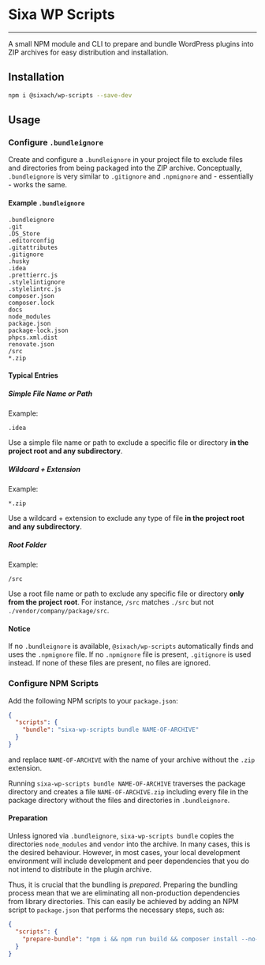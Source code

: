 # Sixa WP Scripts

---

A small NPM module and CLI to prepare and bundle WordPress plugins into ZIP archives
for easy distribution and installation.

## Installation

```bash
npm i @sixach/wp-scripts --save-dev
```

## Usage

### Configure `.bundleignore`

Create and configure a `.bundleignore` in your project file to exclude files and 
directories from being packaged into the ZIP archive. Conceptually, `.bundleignore`
is very similar to `.gitignore` and `.npmignore` and - essentially - works the same.

#### Example `.bundleignore`
```text
.bundleignore
.git
.DS_Store
.editorconfig
.gitattributes
.gitignore
.husky
.idea
.prettierrc.js
.stylelintignore
.stylelintrc.js
composer.json
composer.lock
docs
node_modules
package.json
package-lock.json
phpcs.xml.dist
renovate.json
/src
*.zip
```

#### Typical Entries

##### Simple File Name or Path

Example:
```text
.idea
```

Use a simple file name or path to exclude a specific file or directory
**in the project root and any subdirectory**.

##### Wildcard + Extension

Example:
```text
*.zip
```

Use a wildcard + extension to exclude any type of file **in the project root and
any subdirectory**.

##### Root Folder

Example:
```text
/src
```
Use a root file name or path to exclude any specific file or directory
**only from the project root**.
For instance, `/src` matches `./src` but not `./vendor/company/package/src`.

#### Notice
If no `.bundleignore` is available, `@sixach/wp-scripts` automatically finds and
uses the `.npmignore` file. If no `.npmignore` file is present, `.gitignore` is used
instead.
If none of these files are present, no files are ignored.

### Configure NPM Scripts

Add the following NPM scripts to your `package.json`:
```JSON
{
  "scripts": {
    "bundle": "sixa-wp-scripts bundle NAME-OF-ARCHIVE"
  }
}
```

and replace `NAME-OF-ARCHIVE` with the name of your archive without 
the `.zip` extension.

Running `sixa-wp-scripts bundle NAME-OF-ARCHIVE` traverses the package directory
and creates a file `NAME-OF-ARCHIVE.zip` including every file in the package
directory without the files and directories in `.bundleignore`.

#### Preparation

Unless ignored via `.bundleignore`, `sixa-wp-scripts bundle` copies the directories
`node_modules` and `vendor` into the archive. In many cases, this is the desired
behaviour. However, in most cases, your local development environment will include
development and peer dependencies that you do not intend to distribute in the
plugin archive.

Thus, it is crucial that the bundling is *prepared*. Preparing the bundling process
mean that we are eliminating all non-production dependencies from library directories.
This can easily be achieved by adding an NPM script to `package.json` that performs
the necessary steps, such as:

```JSON
{
  "scripts": {
    "prepare-bundle": "npm i && npm run build && composer install --no-dev --optimize-autoloader"
  }
}
```